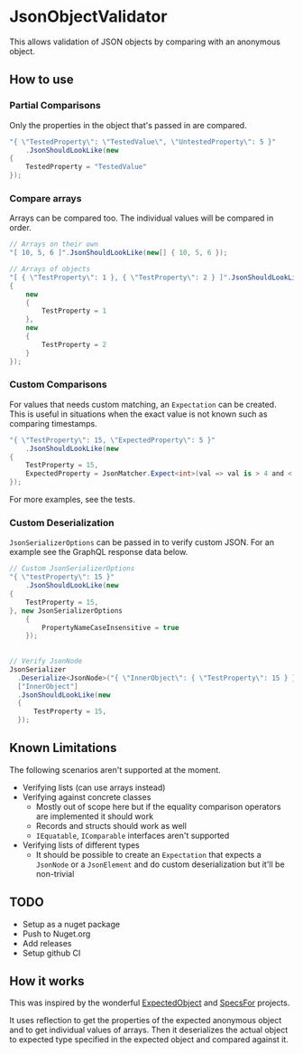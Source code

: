 # JsonObjectValidator

This allows validation of JSON objects by comparing with an anonymous object.

## How to use

### Partial Comparisons

Only the properties in the object that's passed in are compared.
```csharp
"{ \"TestedProperty\": \"TestedValue\", \"UntestedProperty\": 5 }"
    .JsonShouldLookLike(new
{
    TestedProperty = "TestedValue"
});
```

### Compare arrays

Arrays can be compared too. The individual values will be compared in order.
```csharp
// Arrays on their own
"[ 10, 5, 6 ]".JsonShouldLookLike(new[] { 10, 5, 6 });

// Arrays of objects
"[ { \"TestProperty\": 1 }, { \"TestProperty\": 2 } ]".JsonShouldLookLike(new[]
{
    new
    {
        TestProperty = 1
    },
    new
    {
        TestProperty = 2
    }
});
```

### Custom Comparisons

For values that needs custom matching, an `Expectation` can be created. This is useful in situations when the exact value is not known such as comparing timestamps.

```csharp
"{ \"TestProperty\": 15, \"ExpectedProperty\": 5 }"
    .JsonShouldLookLike(new
{
    TestProperty = 15,
    ExpectedProperty = JsonMatcher.Expect<int>(val => val is > 4 and < 15)
});
```

For more examples, see the tests.

### Custom Deserialization

`JsonSerializerOptions` can be passed in to verify custom JSON. For an example see the GraphQL response data below.
```csharp
// Custom JsonSerializerOptions
"{ \"testProperty\": 15 }"
    .JsonShouldLookLike(new
{
    TestProperty = 15,
}, new JsonSerializerOptions
    {
        PropertyNameCaseInsensitive = true
    });
    
    
// Verify JsonNode
JsonSerializer
  .Deserialize<JsonNode>("{ \"InnerObject\": { \"TestProperty\": 15 } }")!
  ["InnerObject"]
  .JsonShouldLookLike(new
  {
      TestProperty = 15,
  });
```


## Known Limitations

The following scenarios aren't supported at the moment.

- Verifying lists (can use arrays instead)
- Verifying against concrete classes 
  - Mostly out of scope here but if the equality comparison operators are implemented it should work
  - Records and structs should work as well
  - `IEquatable`, `IComparable` interfaces aren't supported
- Verifying lists of different types
  - It should be possible to create an `Expectation` that expects a `JsonNode` or a `JsonElement` and do custom deserialization but it'll be non-trivial

## TODO

- Setup as a nuget package
- Push to Nuget.org
- Add releases
- Setup github CI

## How it works

This was inspired by the wonderful [ExpectedObject](https://github.com/derekgreer/expectedObjects) and [SpecsFor](https://github.com/MattHoneycutt/SpecsFor) projects.

It uses reflection to get the properties of the expected anonymous object and to get individual values of arrays. Then it deserializes the actual object to expected type specified in the expected object and compared against it.
